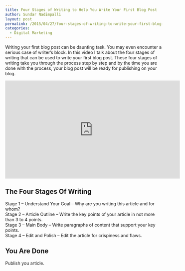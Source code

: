 ```yaml
---
title: Four Stages of Writing to Help You Write Your First Blog Post
author: Sundar Nadimpalli
layout: post
permalink: /2015/04/27/four-stages-of-writing-to-write-your-first-blog-post/
categories:
  - Digital Marketing
---
```

Writing your first blog post can be daunting task. You may even encounter a serious case of writer&#8217;s block. In this video I talk about the four stages of writing that can be used to write your first blog post. These four stages of writing take you through the process step by step and by the time you are done with the process, your blog post will be ready for publishing on your blog.

<div>
<iframe width="560" height="315" src="https://www.youtube.com/embed/QViHYAiCfS0?rel=0" frameborder="0" allowfullscreen></iframe>
</div>

## The Four Stages Of Writing

Stage 1 &#8211; Understand Your Goal &#8211; Why are you writing this article and for whom?  
Stage 2 &#8211; Article Outline &#8211; Write the key points of your article in not more than 3 to 4 points.  
Stage 3 &#8211; Main Body &#8211; Write paragraphs of content that support your key points.  
Stage 4 &#8211; Edit and Polish &#8211; Edit the article for crispiness and flaws.

## You Are Done

Publish you article.
